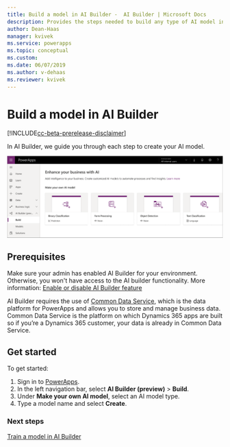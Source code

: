 ```yaml
---
title: Build a model in AI Builder -  AI Builder | Microsoft Docs
description: Provides the steps needed to build any type of AI model in AI Builder. This topic will get you started. 
author: Dean-Haas
manager: kvivek
ms.service: powerapps
ms.topic: conceptual
ms.custom: 
ms.date: 06/07/2019
ms.author: v-dehaas
ms.reviewer: kvivek
---
```


# Build a model in AI Builder 

[!INCLUDE[cc-beta-prerelease-disclaimer](./includes/cc-beta-prerelease-disclaimer.md)]

In AI Builder, we guide you through each step to create your AI model.

![Build a model screen](media/build-model.png "Build a model screen")

## Prerequisites

Make sure your admin has enabled AI Builder for your environment. Otherwise, you won't have access to the AI builder functionality. More information: [Enable or disable AI Builder feature](administer.md#enable-or-disable-ai-builder-feature)

AI Builder requires the use of [Common Data Service](/powerapps/maker/common-data-service/data-platform-intro), which is the data platform for PowerApps and allows you to store and manage business data. Common Data Service is the platform on which Dynamics 365 apps are built so if you’re a Dynamics 365 customer, your data is already in Common Data Service. 

## Get started

To get started:

1. Sign in to [PowerApps](https://web.powerapps.com).
2. In the left navigation bar, select **AI Builder (preview)** > **Build**.
3. Under **Make your own AI model**, select an AI model type.
4. Type a model name and select **Create**.

### Next steps

[Train a model in AI Builder](train-model.md) 

